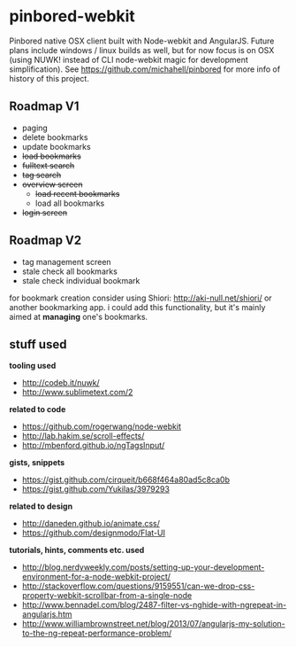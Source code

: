 pinbored-webkit
===============

Pinbored native OSX client built with Node-webkit and AngularJS. Future plans include windows / linux
builds as well, but for now focus is on OSX (using NUWK! instead of CLI node-webkit magic for development simplification). See https://github.com/michahell/pinbored for more info of history of this project.

Roadmap V1
------

* paging
* delete bookmarks
* update bookmarks
* ~~load bookmarks~~
* ~~fulltext search~~
* ~~tag search~~
* ~~overview screen~~
  * ~~load recent bookmarks~~
  * load all bookmarks
* ~~login screen~~

Roadmap V2
----------

* tag management screen
* stale check all bookmarks
* stale check individual bookmark

for bookmark creation consider using Shiori: http://aki-null.net/shiori/ or another bookmarking app.
i could add this functionality, but it's mainly aimed at **managing** one's bookmarks.

stuff used
----------

**tooling used**

* http://codeb.it/nuwk/
* http://www.sublimetext.com/2

**related to code**

* https://github.com/rogerwang/node-webkit
* http://lab.hakim.se/scroll-effects/
* http://mbenford.github.io/ngTagsInput/

**gists, snippets**

* https://gist.github.com/cirqueit/b668f464a80ad5c8ca0b
* https://gist.github.com/Yukilas/3979293

**related to design**

* http://daneden.github.io/animate.css/
* https://github.com/designmodo/Flat-UI

**tutorials, hints, comments etc. used**

* http://blog.nerdyweekly.com/posts/setting-up-your-development-environment-for-a-node-webkit-project/
* http://stackoverflow.com/questions/9159551/can-we-drop-css-property-webkit-scrollbar-from-a-single-node
* http://www.bennadel.com/blog/2487-filter-vs-nghide-with-ngrepeat-in-angularjs.htm
* http://www.williambrownstreet.net/blog/2013/07/angularjs-my-solution-to-the-ng-repeat-performance-problem/

